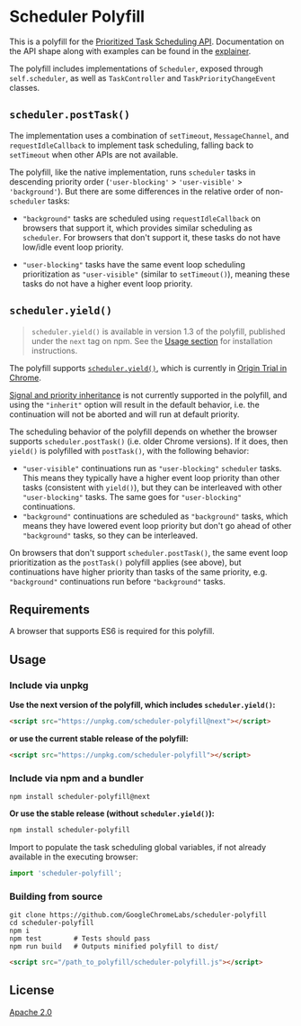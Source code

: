 # Scheduler Polyfill

This is a polyfill for the [Prioritized Task Scheduling
API](https://wicg.github.io/scheduling-apis/). Documentation on the API shape
along with examples can be found in the
[explainer](https://github.com/WICG/scheduling-apis/blob/main/explainers/prioritized-post-task.md#api-shape).

The polyfill includes implementations of `Scheduler`, exposed through
`self.scheduler`, as well as `TaskController` and `TaskPriorityChangeEvent`
classes.

## `scheduler.postTask()`

The implementation uses a combination of `setTimeout`, `MessageChannel`, and
`requestIdleCallback` to implement task scheduling, falling back to `setTimeout`
when other APIs are not available.

The polyfill, like the native implementation, runs `scheduler` tasks in
descending priority order (`'user-blocking'` > `'user-visible'` >
`'background'`). But there are some differences in the relative order of
non-`scheduler` tasks:

 - `"background"` tasks are scheduled using `requestIdleCallback` on browsers
   that support it, which provides similar scheduling as `scheduler`. For
   browsers that don't support it, these tasks do not have low/idle event loop
   priority.

 - `"user-blocking"` tasks have the same event loop scheduling prioritization as
   `"user-visible"` (similar to `setTimeout()`), meaning these tasks do not have
   a higher event loop priority.

## `scheduler.yield()`

> `scheduler.yield()` is available in version 1.3 of the polyfill, published
under the `next` tag on npm. See the [Usage section](#usage) for installation
instructions.

The polyfill supports [`scheduler.yield()`](https://chromestatus.com/feature/6266249336586240),
which is currently in [Origin Trial in
Chrome](https://developer.chrome.com/origintrials/#/view_trial/836543630784069633).

[Signal and priority
inheritance](https://github.com/WICG/scheduling-apis/blob/main/explainers/yield-and-continuation.md#controlling-continuation-priority-and-abort-behavior)
is not currently supported in the polyfill, and using the `"inherit"` option
will result in the default behavior, i.e. the continuation will not be aborted
and will run at default priority.

The scheduling behavior of the polyfill depends on whether the browser supports
`scheduler.postTask()` (i.e. older Chrome versions). If it does, then `yield()`
is polyfilled with `postTask()`, with the following behavior:

 - `"user-visible"` continuations run as `"user-blocking"` `scheduler` tasks.
   This means they typically have a higher event loop priority than other tasks
   (consistent with `yield()`), but they can be interleaved with other
   `"user-blocking"` tasks. The same goes for `"user-blocking"` continuations.
 - `"background"` continuations are scheduled as `"background"` tasks, which
   means they have lowered event loop priority but don't go ahead of other
   `"background"` tasks, so they can be interleaved.

On browsers that don't support `scheduler.postTask()`, the same event loop
prioritization as the `postTask()` polyfill applies (see above), but
continuations have higher priority than tasks of the same priority, e.g.
`"background"` continuations run before `"background"` tasks.

## Requirements

A browser that supports ES6 is required for this polyfill.

## Usage

### Include via unpkg

**Use the next version of the polyfill, which includes `scheduler.yield()`:**
```html
<script src="https://unpkg.com/scheduler-polyfill@next"></script>
```

**or use the current stable release of the polyfill:**
```html
<script src="https://unpkg.com/scheduler-polyfill"></script>
```

### Include via npm and a bundler

```console
npm install scheduler-polyfill@next
```

**Or use the stable release (without `scheduler.yield()`):**

```sh
npm install scheduler-polyfill
```

Import to populate the task scheduling global variables, if not already
available in the executing browser:

```js
import 'scheduler-polyfill';
```

### Building from source

```console
git clone https://github.com/GoogleChromeLabs/scheduler-polyfill
cd scheduler-polyfill
npm i
npm test        # Tests should pass
npm run build   # Outputs minified polyfill to dist/
```

```html
<script src="/path_to_polyfill/scheduler-polyfill.js"></script>
```

## License

[Apache 2.0](LICENSE)
